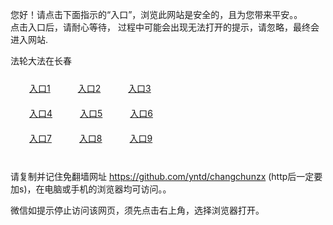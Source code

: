 您好！请点击下面指示的“入口”，浏览此网站是安全的，且为您带来平安。。 <br/>
点击入口后，请耐心等待， 过程中可能会出现无法打开的提示，请忽略，最终会进入网站. </br>

法轮大法在长春<br/>
<div style="padding:10px"><a style="margin:20px" target="_blank" href="https://d2m1ug7h4xsf2j.cloudfront.net/2Qpsp?tiwnfx" id="ccLink1" rel="nofollow">入口1</a> <a target="_blank" style="margin:20px" href="https://d1a5nbgp8p23g5.cloudfront.net/2Qpsp?uqcqwa" id="ccLink2" rel="nofollow">入口2</a> <a style="margin:20px" target="_blank" href="https://d3wvu89yjy4gl.cloudfront.net/2Qpsp?gciuogtx" id="ccLink3" rel="nofollow">入口3</a></div>

<div style="padding:10px" ><a style="margin:20px" target="_blank" href="https://d2m1ug7h4xsf2j.cloudfront.net/2Qpsp?tiwnfx" id="ccLink4" rel="nofollow">入口4</a> <a style="margin:20px" href="https://d1a5nbgp8p23g5.cloudfront.net/2Qpsp?uqcqwa" target="_blank" id="ccLink5" rel="nofollow">入口5</a> <a style="margin:20px" href="https://d3wvu89yjy4gl.cloudfront.net/2Qpsp?gciuogtx" target="_blank" id="ccLink6" rel="nofollow">入口6</a></div>

<div style="padding:10px"><a style="margin:20px" target="_blank" href="https://d2m1ug7h4xsf2j.cloudfront.net/2Qpsp?tiwnfx" id="ccLink7" rel="nofollow">入口7</a> <a style="margin:20px" href="https://d1a5nbgp8p23g5.cloudfront.net/2Qpsp?uqcqwa" target="_blank" id="ccLink8" rel="nofollow">入口8</a> <a style="margin:20px" target="_blank" href="https://d3wvu89yjy4gl.cloudfront.net/2Qpsp?gciuogtx" id="ccLink9" rel="nofollow">入口9</a></div>

<br/>



请复制并记住免翻墙网址 https://github.com/yntd/changchunzx (http后一定要加s)，在电脑或手机的浏览器均可访问。。<br/>

微信如提示停止访问该网页，须先点击右上角，选择浏览器打开。
